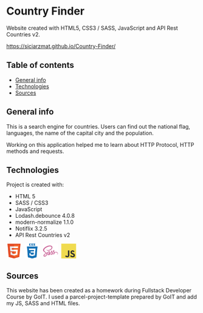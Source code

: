 # Country Finder
Website created with HTML5, CSS3 / SASS, JavaScript and API Rest Countries v2. 

https://siciarzmat.github.io/Country-Finder/

## Table of contents
* [General info](#general-info)
* [Technologies](#technologies)
* [Sources](#sources)

## General info
This is a search engine for countries. Users can find out the national flag, languages, the name of the capital city and the population. 

Working on this application helped me to learn about HTTP Protocol, HTTP methods and requests. 
	
## Technologies
Project is created with:
* HTML 5
* SASS / CSS3
* JavaScript
* Lodash.debounce 4.0.8
* modern-normalize 1.1.0
* Notiflix 3.2.5
* API Rest Countries v2

<img src="https://github.com/devicons/devicon/blob/master/icons/html5/html5-original.svg" title="HTML5" alt="HTML" width="40" height="40"/>&nbsp;
<img src="https://github.com/devicons/devicon/blob/master/icons/css3/css3-plain-wordmark.svg"  title="CSS3" alt="CSS" width="40" height="40"/>&nbsp;
<img src="https://github.com/devicons/devicon/blob/master/icons/sass/sass-original.svg" title="JavaScript" alt="JavaScript" width="40" height="40"/>&nbsp;
<img src="https://github.com/devicons/devicon/blob/master/icons/javascript/javascript-original.svg" title="JavaScript" alt="JavaScript" width="40" height="40"/>&nbsp;
 
## Sources
This website has been created as a homework during Fullstack Developer Course by GoIT. I used a parcel-project-template prepared by GoIT and add my JS, SASS and HTML files. 
